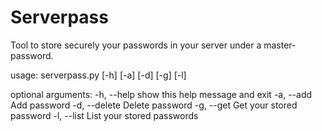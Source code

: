 Serverpass
==========

Tool to store securely your passwords in your server under a master-password. 


usage: serverpass.py [-h] [-a] [-d] [-g] [-l]

optional arguments:
  -h, --help    show this help message and exit
  -a, --add     Add password
  -d, --delete  Delete password
  -g, --get     Get your stored password
  -l, --list    List your stored passwords
